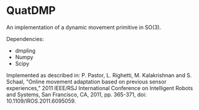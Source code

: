 # QuatDMP
An implementation of a dynamic movement primitive in SO(3).

Dependencies:
- dmpling
- Numpy
- Scipy

Implemented as described in: P. Pastor, L. Righetti, M. Kalakrishnan and S. Schaal, "Online movement adaptation based on previous sensor experiences," 2011 IEEE/RSJ International Conference on Intelligent Robots and Systems, San Francisco, CA, 2011, pp. 365-371, doi: 10.1109/IROS.2011.6095059.

